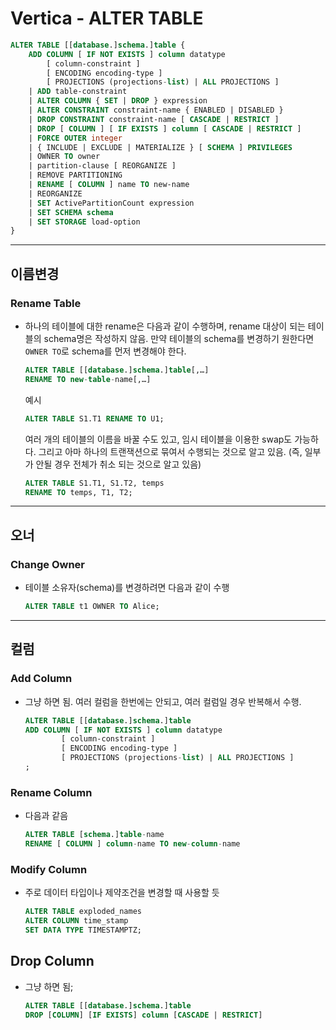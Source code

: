 # Vertica - ALTER TABLE

```sql
ALTER TABLE [[database.]schema.]table {
    ADD COLUMN [ IF NOT EXISTS ] column datatype
        [ column‑constraint ]
        [ ENCODING encoding‑type ]
        [ PROJECTIONS (projections-list) | ALL PROJECTIONS ]
    | ADD table‑constraint
    | ALTER COLUMN { SET | DROP } expression
    | ALTER CONSTRAINT constraint‑name { ENABLED | DISABLED }
    | DROP CONSTRAINT constraint‑name [ CASCADE | RESTRICT ]
    | DROP [ COLUMN ] [ IF EXISTS ] column [ CASCADE | RESTRICT ]
    | FORCE OUTER integer
    | { INCLUDE | EXCLUDE | MATERIALIZE } [ SCHEMA ] PRIVILEGES
    | OWNER TO owner 
    | partition‑clause [ REORGANIZE ]
    | REMOVE PARTITIONING
    | RENAME [ COLUMN ] name TO new‑name
    | REORGANIZE
    | SET ActivePartitionCount expression
    | SET SCHEMA schema
    | SET STORAGE load‑option
}
```

---

## 이름변경

### Rename Table

- 하나의 테이블에 대한 rename은 다음과 같이 수행하며, rename 대상이 되는 테이블의 schema명은 작성하지 않음. 만약 테이블의 schema를 변경하기 원한다면 `OWNER TO`로 schema를 먼저 변경해야 한다.
   
    ```sql
    ALTER TABLE [[database.]schema.]table[,…] 
    RENAME TO new-table-name[,…]
    ```

    예시

    ```sql
    ALTER TABLE S1.T1 RENAME TO U1;
    ```

    여러 개의 테이블의 이름을 바꿀 수도 있고, 임시 테이블을 이용한 swap도 가능하다. 그리고 아마 하나의 트랜잭션으로 묶여서 수행되는 것으로 알고 있음. (즉, 일부가 안될 경우 전체가 취소 되는 것으로 알고 있음)

    ```sql
    ALTER TABLE S1.T1, S1.T2, temps
    RENAME TO temps, T1, T2;
    ```

---
## 오너

### Change Owner

- 테이블 소유자(schema)를 변경하려면 다음과 같이 수행

    ```sql
    ALTER TABLE t1 OWNER TO Alice;
    ```
---

## 컬럼

### Add Column

- 그냥 하면 됨. 여러 컬럼을 한번에는 안되고, 여러 컬럼일 경우 반복해서 수행.

    ```sql
    ALTER TABLE [[database.]schema.]table 
    ADD COLUMN [ IF NOT EXISTS ] column datatype
            [ column‑constraint ]
            [ ENCODING encoding‑type ]
            [ PROJECTIONS (projections-list) | ALL PROJECTIONS ]
    ;
    ```
    
### Rename Column

- 다음과 같음

    ```sql
    ALTER TABLE [schema.]table-name  
    RENAME [ COLUMN ] column-name TO new-column-name
    ```

### Modify Column

- 주로 데이터 타입이나 제약조건을 변경할 때 사용할 듯

    ```sql
    ALTER TABLE exploded_names 
    ALTER COLUMN time_stamp 
    SET DATA TYPE TIMESTAMPTZ;
    ```

## Drop Column

- 그냥 하면 됨;

    ```sql
    ALTER TABLE [[database.]schema.]table
    DROP [COLUMN] [IF EXISTS] column [CASCADE | RESTRICT]
    ```

